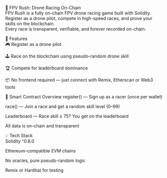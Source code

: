 🏁 FPV Rush: Drone Racing On-Chain       
FPV Rush is a fully on-chain FPV drone racing game built with Solidity. Register as a drone pilot, compete in high-speed races, and prove your skills on the blockchain.        
Every race is transparent, verifiable, and forever recorded on-chain.       
       
🚀 Features      
🎮 Register as a drone pilot      
    
🕹️ Race on the blockchain using pseudo-random drone skill
  
🏆 Compete for leaderboard dominance       
  
📦 No frontend required — just connect with Remix, Etherscan or Web3 tools 
    
🔧 Smart Contract Overview 
register() — Sign up as a racer (once per wallet)   
       
race() — Join a race and get a random skill level (0–99)
   
Leaderboard — Race skill ≥ 75? You get on the leaderboard
 
All data is on-chain and transparent  
   
💡 Tech Stack   
Solidity ^0.8.0  
   
Ethereum-compatible EVM chains   
    
No oracles, pure pseudo-random logic   
     
Remix or Hardhat for testing  

